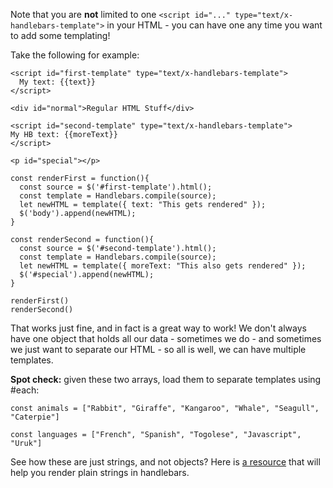 
Note that you are **not** limited to one ``<script id="..." type="text/x-handlebars-template">`` in your HTML - you can have one any time you want to add some templating!

  

Take the following for example:

  
```
<script id="first-template" type="text/x-handlebars-template">   
  My text: {{text}}
</script>

<div id="normal">Regular HTML Stuff</div>

<script id="second-template" type="text/x-handlebars-template">   
My HB text: {{moreText}}
</script>

<p id="special"></p>
```
  
```
const renderFirst = function(){
  const source = $('#first-template').html();
  const template = Handlebars.compile(source);
  let newHTML = template({ text: "This gets rendered" });
  $('body').append(newHTML);  
}

const renderSecond = function(){
  const source = $('#second-template').html();
  const template = Handlebars.compile(source);
  let newHTML = template({ moreText: "This also gets rendered" });
  $('#special').append(newHTML);  
}

renderFirst()
renderSecond()
```
  

That works just fine, and in fact is a great way to work! We don't always have one object that holds all our data - sometimes we do - and sometimes we just want to separate our HTML - so all is well, we can have multiple templates.

  

**Spot check:** given these two arrays, load them to separate templates using #each:

  
```
const animals = ["Rabbit", "Giraffe", "Kangaroo", "Whale", "Seagull", "Caterpie"]

const languages = ["French", "Spanish", "Togolese", "Javascript", "Uruk"]
```
  

See how these are just strings, and not objects? Here is [a resource](https://stackoverflow.com/questions/20773464/rendering-a-string-array-with-handlebars) that will help you render plain strings in handlebars.